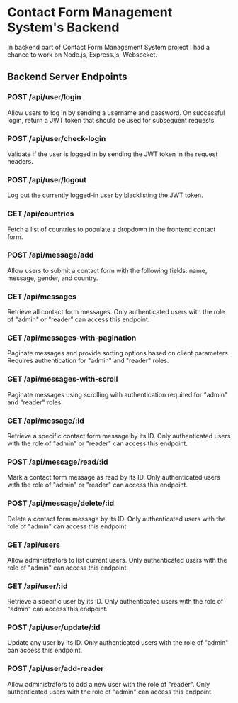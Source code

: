 # Contact Form Management System's Backend

In backend part of Contact Form Management System project I had a chance to work on Node.js, Express.js, Websocket.

## Backend Server Endpoints

### POST /api/user/login

Allow users to log in by sending a username and password. On successful login, return a JWT token that should be used for subsequent requests.
 
### POST /api/user/check-login

Validate if the user is logged in by sending the JWT token in the request headers.

### POST /api/user/logout

Log out the currently logged-in user by blacklisting the JWT token.

### GET /api/countries

Fetch a list of countries to populate a dropdown in the frontend contact form.

### POST /api/message/add

Allow users to submit a contact form with the following fields: name, message, gender, and country.

### GET /api/messages

Retrieve all contact form messages. Only authenticated users with the role of "admin" or "reader" can access this endpoint.

### GET /api/messages-with-pagination

Paginate messages and provide sorting options based on client parameters. Requires authentication for "admin" and "reader" roles.

### GET /api/messages-with-scroll

Paginate messages using scrolling with authentication required for "admin" and "reader" roles.

### GET /api/message/:id

Retrieve a specific contact form message by its ID. Only authenticated users with the role of "admin" or "reader" can access this endpoint.

### POST /api/message/read/:id

Mark a contact form message as read by its ID. Only authenticated users with the role of "admin" or "reader" can access this endpoint.

### POST /api/message/delete/:id

Delete a contact form message by its ID. Only authenticated users with the role of "admin" can access this endpoint.

### GET /api/users

Allow administrators to list current users. Only authenticated users with the role of "admin" can access this endpoint.

### GET /api/user/:id

Retrieve a specific user by its ID. Only authenticated users with the role of "admin" can access this endpoint.

### POST /api/user/update/:id

Update any user by its ID. Only authenticated users with the role of "admin" can access this endpoint.

### POST /api/user/add-reader

Allow administrators to add a new user with the role of "reader". Only authenticated users with the role of "admin" can access this endpoint.
